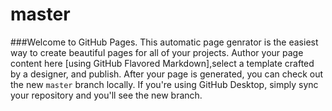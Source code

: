 # master
###Welcome to GitHub Pages.
This automatic page genrator is the easiest way to create beautiful pages for all of your projects. Author your page content here [using GitHub Flavored Markdown],select a template crafted by a designer, and publish. After your page is generated, you can check out the new `master` branch locally. If you're using GitHub Desktop, simply sync your repository and you'll see the new branch.
